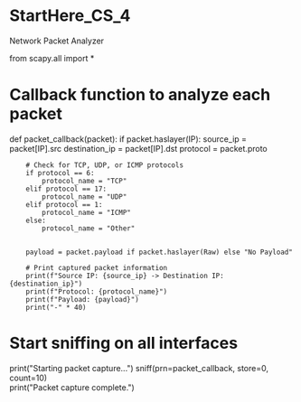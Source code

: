 # StartHere_CS_4
Network Packet Analyzer


from scapy.all import *


# Callback function to analyze each packet
def packet_callback(packet):
    if packet.haslayer(IP):
        source_ip = packet[IP].src
        destination_ip = packet[IP].dst
        protocol = packet.proto

        # Check for TCP, UDP, or ICMP protocols
        if protocol == 6:
            protocol_name = "TCP"
        elif protocol == 17:
            protocol_name = "UDP"
        elif protocol == 1:
            protocol_name = "ICMP"
        else:
            protocol_name = "Other"

      
        payload = packet.payload if packet.haslayer(Raw) else "No Payload"

        # Print captured packet information
        print(f"Source IP: {source_ip} -> Destination IP: {destination_ip}")
        print(f"Protocol: {protocol_name}")
        print(f"Payload: {payload}")
        print("-" * 40)


# Start sniffing on all interfaces 
print("Starting packet capture...")
sniff(prn=packet_callback, store=0, count=10)  
print("Packet capture complete.")
